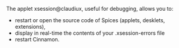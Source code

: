 The applet xsession@claudiux, useful for debugging, allows you to:

  * restart or open the source code of Spices (applets, desklets, extensions),
  * display in real-time the contents of your .xsession-errors file
  * restart Cinnamon.